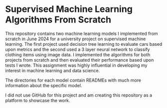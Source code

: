 # Supervised Machine Learning Algorithms From Scratch
This repository contains two machine learning models I implemented from scratch in June 2024 for a university project on supervised machine learning. The first project used decision tree learning to
evaluate cars based upon metrics and the second used a 3 layer neural network to classify clothing items using image data. I implemented
the algorithms for both projects from scratch and then evaluated their performance based upon tests I wrote. This assignment was
highly influential in developing my interest in machine learning and data science. 

The directories for each model contain READMEs with much more information about the specific model.

I did not use GitHub for this project and am creating this repository as a platform to showcase the work.
